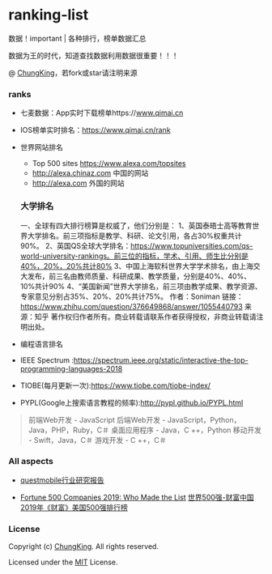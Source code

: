 # ranking-list
数据！important | 各种排行，榜单数据汇总

数据为王的时代，知道查找数据利用数据很重要！！！

@ [ChungKing](https://github.com/HuangCongQing/ranking-list)，若fork或star请注明来源


### ranks

* 七麦数据：App实时下载榜单https://www.qimai.cn

* IOS榜单实时排名：https://www.qimai.cn/rank

* 世界网站排名
  * Top 500 sites https://www.alexa.com/topsites
  * http://alexa.chinaz.com 中国的网站
  * http://alexa.com 外国的网站
  ### 大学排名
  一、全球有四大排行榜算是权威了，他们分别是：
  1、英国泰晤士高等教育世界大学排名。前三项指标是教学、科研、论文引用，各占30%权重共计90%。
  2、英国QS全球大学排名：https://www.topuniversities.com/qs-world-university-rankings。前三位的指标，学术、引用、师生比分别是40%，20%，20%共计80%
  3、中国上海软科世界大学学术排名，由上海交大发布，前三名由教师质量、科研成果、教学质量，分别是40%、40%、10%共计90%
  4、“美国新闻”世界大学排名，前三项由教学成果、教学资源、专家意见分别占35%、20%、20%共计75%。
作者：Soniman
链接：https://www.zhihu.com/question/376649868/answer/1055440793
来源：知乎
著作权归作者所有。商业转载请联系作者获得授权，非商业转载请注明出处。

* 编程语言排名
 * IEEE Spectrum :https://spectrum.ieee.org/static/interactive-the-top-programming-languages-2018
 * TIOBE(每月更新一次):https://www.tiobe.com/tiobe-index/
 * PYPL(Google上搜索语言教程的频率):http://pypl.github.io/PYPL.html

>前端Web开发 - JavaScript
后端Web开发 - JavaScript，Python，Java，PHP，Ruby，C＃
桌面应用程序 - Java，C ++，Python
移动开发 - Swift，Java，C＃
游戏开发 - C ++，C＃

### All aspects

* [questmobile行业研究报告](https://www.questmobile.com.cn/research/report-new)

*  [ Fortune 500 Companies 2019: Who Made the List](http://fortune.com/fortune500/list/)
[世界500强-财富中国](http://www.fortunechina.com/fortune500/)
[2019年《财富》美国500强排行榜](http://www.fortunechina.com/fortune500/c/2019-05/16/content_332875.htm)

### License

Copyright (c) [ChungKing](https://github.com/HuangCongQing/ranking-list). All rights reserved.

Licensed under the [MIT](./LICENSE) License.
